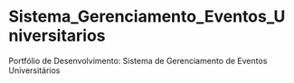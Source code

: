 # Sistema_Gerenciamento_Eventos_Universitarios
Portfólio de Desenvolvimento: Sistema de Gerenciamento de Eventos Universitários
